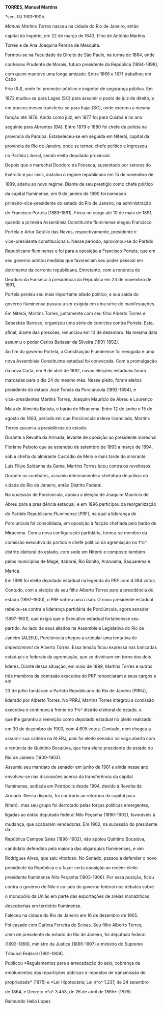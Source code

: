 **TORRES, Manuel Martins**



\*sen. RJ 1901-1905.



*Manuel Martins Torres* nasceu na cidade do Rio de Janeiro, então

capital do Império, em 22 de março de 1843, filho de Antônio Martins

Torres e de Ana Joaquina Pereira de Mesquita.



Formou-se na Faculdade de Direito de São Paulo, na turma de 1864, onde

conheceu Prudente de Morais, futuro presidente da República (1894-1898),

com quem manteve uma longa amizade. Entre 1866 e 1871 trabalhou em Cabo

Frio (RJ), onde foi promotor público e inspetor de segurança pública. Em

1872 mudou-se para Lages (SC) para assumir o posto de juiz de direito, e

em poucos meses transferiu-se para Itajaí (SC), onde exerceu a mesma

função até 1876. Ainda como juiz, em 1877 foi para Cuiabá e no ano

seguinte para Abrantes (BA). Entre 1879 e 1880 foi chefe de polícia na

província da Paraíba. Estabeleceu-se em seguida em Niterói, capital da

província do Rio de Janeiro, onde se tornou chefe político e ingressou

no Partido Liberal, sendo eleito deputado provincial.



Depois que o marechal Deodoro da Fonseca, sustentado por setores do

Exército e por civis, instalou o regime republicano em 15 de novembro de

1889, aderiu ao novo regime. Diante de seu prestígio como chefe político

da capital fluminense, em 9 de janeiro de 1890 foi nomeado

primeiro-vice-presidente do estado do Rio de Janeiro, na administração

de Francisco Portela (1889-1891). Ficou no cargo até 10 de maio de 1891,

quando a primeira Assembleia Constituinte fluminense elegeu Francisco

Portela e Artur Getúlio das Neves, respectivamente, presidente e

vice-presidente constitucionais. Nesse período, aproximou-se do Partido

Republicano fluminense e foi para a oposição a Francisco Portela, que em

seu governo adotou medidas que favoreciam seu poder pessoal em

detrimento da corrente republicana. Entretanto, com a renúncia de

Deodoro da Fonseca à presidência da República em 23 de novembro de 1891,

Portela perdeu seu mais importante aliado político, e sua saída do

governo fluminense passou a ser exigida em uma série de manifestações.

Em Niterói, Martins Torres, juntamente com seu filho Alberto Torres e

Sebastião Barroso, organizou uma série de comícios contra Portela. Este,

afinal, diante das pressões, renunciou em 10 de dezembro. Na mesma data

assumiu o poder Carlos Baltasar da Silveira (1891-1892).



Ao fim do governo Portela, a Constituição Fluminense foi revogada e uma

nova Assembleia Constituinte estadual foi convocada. Com a promulgação

da nova Carta, em 9 de abril de 1892, novas eleições estaduais foram

marcadas para o dia 24 do mesmo mês. Nesse pleito, foram eleitos

presidente do estado José Tomás da Porciúncula (1892-1894), e

vice-presidentes Martins Torres, Joaquim Maurício de Abreu e Lourenço

Maia de Almeida Batista, o barão de Miracema. Entre 12 de junho e 15 de

agosto de 1893, período em que Porciúncula esteve licenciado, Martins

Torres assumiu a presidência do estado.



Durante a Revolta da Armada, levante de oposição ao presidente marechal

Floriano Peixoto que se estendeu de setembro de 1893 a março de 1894,

sob a chefia do almirante Custódio de Melo e mais tarde do almirante

Luís Filipe Saldanha da Gama, Martins Torres lutou contra os revoltosos.

Durante os combates, assumiu interinamente a chefatura de polícia da

cidade do Rio de Janeiro, então Distrito Federal.



Na sucessão de Porciúncula, apoiou a eleição de Joaquim Maurício de

Abreu para a presidência estadual, e em 1896 participou da reorganização

do Partido Republicano Fluminense (PRF), na qual a liderança de

Porciúncula foi consolidada, em oposição à facção chefiada pelo barão de

Miracema. Com a nova configuração partidária, tornou-se membro da

comissão executiva do partido e chefe político da agremiação no 1^o^

distrito eleitoral do estado, com sede em Niterói e composto também

pelos municípios de Magé, Itaboraí, Rio Bonito, Araruama, Saquarema e

Maricá.



Em 1898 foi eleito deputado estadual na legenda do PRF com 4.384 votos.

Contudo, com a eleição de seu filho Alberto Torres para a presidência do

estado (1897-1900), o PRF sofreu uma cisão. O novo presidente estadual

rebelou-se contra a liderança partidária de Porciúncula, agora senador

(1897-1901), que exigia que o Executivo estadual fortalecesse seu

partido. Ao lado de seus aliados na Assembleia Legislativa do Rio de

Janeiro (ALERJ), Porciúncula chegou a articular uma tentativa de

*impeachment* de Alberto Torres. Essa tensão ficou expressa nas bancadas

estaduais e federais da agremiação, que se dividiram em torno dos dois

líderes. Diante dessa situação, em maio de 1899, Martins Torres e outros

três membros da comissão executiva do PRF renunciaram a seus cargos e em

23 de julho fundaram o Partido Republicano do Rio de Janeiro (PRRJ),

liderado por Alberto Torres. No PRRJ, Martins Torres integrou a comissão

executiva e continuou à frente do 1^o^ distrito eleitoral do estado, o

que lhe garantiu a reeleição como deputado estadual no pleito realizado

em 30 de dezembro de 1900, com 4.605 votos. Contudo, nem chegou a

assumir sua cadeira na ALERJ, pois foi eleito senador na vaga aberta com

a renúncia de Quintino Bocaiúva, que fora eleito presidente do estado do

Rio de Janeiro (1900-1903).



Assumiu seu mandato de senador em junho de 1901 e ainda nesse ano

envolveu-se nas discussões acerca da transferência da capital

fluminense, sediada em Petrópolis desde 1894, devido à Revolta da

Armada. Nessa disputa, foi contrário ao retornou da capital para

Niterói, mas seu grupo foi derrotado pelas forças políticas emergentes,

ligadas ao então deputado federal Nilo Peçanha (1890-1902), favoráveis à

mudança, que acabaram vencedoras. Em 1902, na sucessão do presidente da

República Campos Sales (1898-1902), não apoiou Quintino Bocaiúva,

candidato defendido pela maioria das oligarquias fluminenses, e sim

Rodrigues Alves, que saiu vitorioso. No Senado, passou a defender o novo

presidente da República e a fazer certa oposição ao recém-eleito

presidente fluminense Nilo Peçanha (1903-1906). Por essa posição, ficou

contra o governo de Nilo e ao lado do governo federal nos debates sobre

o monopólio da União em parte das exportações de areias monazíticas

descobertas em território fluminense.



Faleceu na cidade do Rio de Janeiro em 16 de dezembro de 1905.



Foi casado com Carlota Ferreira de Seixas. Seu filho Alberto Torres,

além de presidente do estado do Rio de Janeiro, foi deputado federal

(1893-1896), ministro da Justiça (1896-1897) e ministro do Supremo

Tribunal Federal (1901-1909).



Publicou *Regulamentos para a arrecadação do selo, cobrança de

emolumentos das repartições públicas e impostos de transmissão de

propriedade* (1875) e *Lei Hipotecária; Lei n^o^ 1.237, de 24 setembro

de 1864, e Decreto n^o^ 3.453, de 26 de abril de 1865* (1876).



Raimundo Helio Lopes



